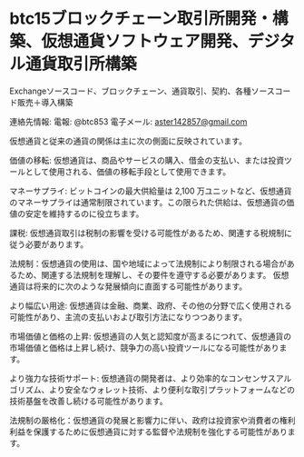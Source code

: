 # btc15ブロックチェーン取引所開発・構築、仮想通貨ソフトウェア開発、デジタル通貨取引所構築

Exchangeソースコード、ブロックチェーン、通貨取引、契約、各種ソースコード販売＋導入構築

連絡先情報: 電報: @btc853 電子メール: aster142857@gmail.com

仮想通貨と従来の通貨の関係は主に次の側面に反映されています。


価値の移転: 仮想通貨は、商品やサービスの購入、借金の支払い、または投資ツールとして使用される、価値の移転手段として使用できます。


マネーサプライ: ビットコインの最大供給量は 2,100 万ユニットなど、仮想通貨のマネーサプライは通常制限されています。この限られた供給は、仮想通貨の価値の安定を維持するのに役立ちます。


課税: 仮想通貨取引は税制の影響を受ける可能性があるため、関連する税規制に従う必要があります。


法規制：仮想通貨の使用は、国や地域によって法規制により制限される場合があるため、関連する法規制を理解し、その要件を遵守する必要があります。
仮想通貨は将来的に次のような発展傾向に直面する可能性があります。


より幅広い用途: 仮想通貨は金融、商業、政府、その他の分野で広く使用される可能性があり、主流の支払いおよび取引方法になりつつあります。


市場価値と価格の上昇: 仮想通貨の人気と認知度が高まるにつれて、仮想通貨の市場価値と価格は上昇し続け、競争力の高い投資ツールになる可能性があります。


より強力な技術サポート: 仮想通貨の開発者は、より効率的なコンセンサスアルゴリズム、より安全なウォレット技術、より便利な取引プラットフォームなどの技術基盤を改善し続ける可能性があります。


法規制の厳格化：仮想通貨の発展と影響力に伴い、政府は投資家や消費者の権利利益を保護するために仮想通貨に対する監督や法規制を強化する可能性があります。
